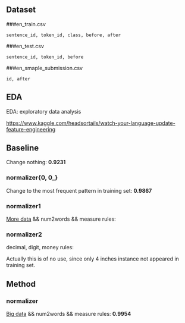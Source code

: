 ## Dataset

###en_train.csv

```
sentence_id, token_id, class, before, after
```

###en_test.csv

```
sentence_id, token_id, before
```

###en_smaple_submission.csv

```
id, after
```

## EDA

EDA: exploratory data analysis

https://www.kaggle.com/headsortails/watch-your-language-update-feature-engineering

## Baseline

Change nothing: **0.9231**

### normalizer{0, 0_}

Change to the most frequent pattern in training set: **0.9867**

### normalizer1

[More data](https://www.kaggle.com/google-nlu/text-normalization/downloads/text-normalization.zip) && num2words && measure rules: 

### normalizer2

decimal, digit, money rules: 

Actually this is of no use, since only 4 inches instance not appeared in training set.

## Method

### normalizer

[Big data](https://storage.googleapis.com/text-normalization/en_with_types.tgz) && num2words && measure rules: **0.9954**